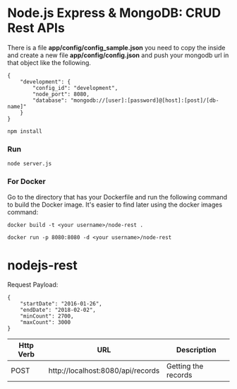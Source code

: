 # Node.js Express & MongoDB: CRUD Rest APIs

There is a file **app/config/config_sample.json** you need to copy the inside and create a new file **app/config/config.json** and push your mongodb url in that object like the following.

```
{
    "development": {
        "config_id": "development",
        "node_port": 8080,
        "database": "mongodb://[user]:[password]@[host]:[post]/[db-name]"
    }
}
```

```
npm install
```

### Run
```
node server.js
```

### For Docker

Go to the directory that has your Dockerfile and run the following command to build the Docker image. It's easier to find later using the docker images command:

```
docker build -t <your username>/node-rest .
```

```
docker run -p 8080:8080 -d <your username>/node-rest
```

# nodejs-rest

Request Payload:

```
{
	"startDate": "2016-01-26",
	"endDate": "2018-02-02",
	"minCount": 2700,
	"maxCount": 3000
}
```

| Http Verb  | URL                                | Description         |
| ---------- | ---------------------------------- | ------------------- |
| POST       | http://localhost:8080/api/records  | Getting the records |
